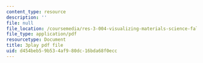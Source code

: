 ```yaml
---
content_type: resource
description: ''
file: null
file_location: /coursemedia/res-3-004-visualizing-materials-science-fall-2017/d454beb59b534af980dc16bda68f0ecc_EmeWBxXlzKA.pdf
file_type: application/pdf
resourcetype: Document
title: 3play pdf file
uid: d454beb5-9b53-4af9-80dc-16bda68f0ecc
---
```

